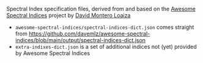 
Spectral Index specification files, derived from and based on the 
[Awesome Spectral Indices](https://awesome-ee-spectral-indices.readthedocs.io/) project
by [David Montero Loaiza](https://github.com/davemlz)

- `awesome-spectral-indices/spectral-indices-dict.json` comes straight from https://github.com/davemlz/awesome-spectral-indices/blob/main/output/spectral-indices-dict.json
- `extra-indixes-dict.json` is a set of additional indices not (yet) provided by Awesome Spectral Indices

